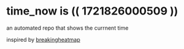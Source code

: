 # time_now is (( 1721826000509 ))

an automated repo that shows the currnent time

inspired by [breakingheatmap](https://github.com/breakingheatmap/breakingheatmap)